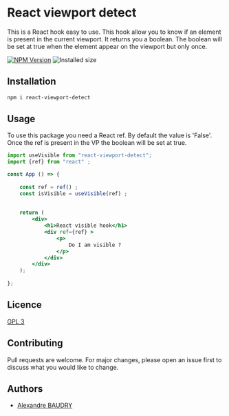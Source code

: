 # React viewport detect
This is a React hook easy to use. This hook allow you to know if an element is present in the current viewport.
It returns you a boolean. The boolean will be set at true when the element appear on the viewport but only once.

[![NPM Version](https://badgen.net/npm/v/react-viewport-detect)](https://www.npmjs.com/package/react-mui-snackbar)
![Installed size](https://badgen.net/packagephobia/install/react-viewport-detect)

## Installation 
```bash
npm i react-viewport-detect
```

## Usage
To use this package you need a React ref. 
By default the value is 'False'. Once the ref is present in the VP the boolean will be set at true.

````jsx
import useVisible from "react-viewport-detect";
import {ref} from "react" ;

const App () => {
    
    const ref = ref() ; 
    const isVisible = useVisible(ref) ;
    
    
    return (
        <div>
            <h1>React visible hook</h1>
            <div ref={ref} >
                <p>
                    Do I am visible ? 
                </p>
            </div>
        </div>
    );
    
};
````

## Licence
[GPL 3](https://www.gnu.org/licenses/gpl-3.0.fr.html)

## Contributing
Pull requests are welcome. For major changes, please open an issue first to discuss what you would like to change.

## Authors 
- [Alexandre BAUDRY](https://github.com/Alexandrebdry)
